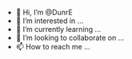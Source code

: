 - 👋 Hi, I’m @DunrE
- 👀 I’m interested in ...
- 🌱 I’m currently learning ...
- 💞️ I’m looking to collaborate on ...
- 📫 How to reach me ...

<!---
DunrE/DunrE is a ✨ special ✨ repository because its `README.md` (this file) appears on your GitHub profile.
You can click the Preview link to take a look at your changes.
--->
